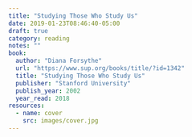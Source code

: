 ```yaml
---
title: "Studying Those Who Study Us"
date: 2019-01-23T08:46:40-05:00
draft: true
category: reading
notes: ""
book:
  author: "Diana Forsythe"
  url: "https://www.sup.org/books/title/?id=1342"
  title: "Studying Those Who Study Us"
  publisher: "Stanford University"
  publish_year: 2002
  year_read: 2018
resources:
  - name: cover
    src: images/cover.jpg
---
```


